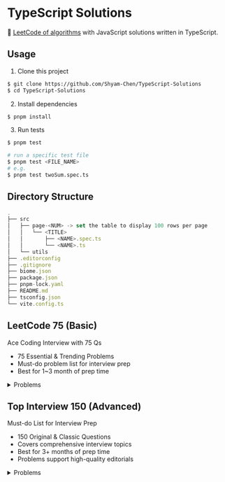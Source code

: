 # TypeScript Solutions

🐳 [LeetCode of algorithms](https://leetcode.com/problemset/algorithms/) with JavaScript solutions written in TypeScript.

## Usage

1. Clone this project

```sh
$ git clone https://github.com/Shyam-Chen/TypeScript-Solutions
$ cd TypeScript-Solutions
```

2. Install dependencies

```sh
$ pnpm install
```

3. Run tests

```sh
$ pnpm test

# run a specific test file
$ pnpm test <FILE_NAME>
# e.g.
$ pnpm test twoSum.spec.ts
```

## Directory Structure

```ts
.
├── src
│   ├── page-<NUM> -> set the table to display 100 rows per page
│   │   └── <TITLE>
│   │       ├── <NAME>.spec.ts
│   │       └── <NAME>.ts
│   └── utils
├── .editorconfig
├── .gitignore
├── biome.json
├── package.json
├── pnpm-lock.yaml
├── README.md
├── tsconfig.json
└── vite.config.ts
```

## LeetCode 75 (Basic)

Ace Coding Interview with 75 Qs

- 75 Essential & Trending Problems
- Must-do problem list for interview prep
- Best for 1~3 month of prep time

<details>
  <summary>Problems</summary>

| Array / String                           |                  |      |
| ---------------------------------------- | ---------------- | ---- |
| 1768. Merge Strings Alternately          | [Solution][1768] | Easy |
| 1071. Greatest Common Divisor of Strings | [Solution][1071] | Easy |

<!-- Array / String -->

[1768]: ./src/page-17/1768.%20Merge%20Strings%20Alternately/merge-alternately.ts
[1071]: ./src/page-11/1071.%20Greatest%20Common%20Divisor%20of%20Strings/gcdOfStrings.ts

</details>

## Top Interview 150 (Advanced)

Must-do List for Interview Prep

- 150 Original & Classic Questions
- Covers comprehensive interview topics
- Best for 3+ months of prep time
- Problems support high-quality editorials

<details>
  <summary>Problems</summary>

| Array / String         |                |      |
| ---------------------- | -------------- | ---- |
| 88. Merge Sorted Array | [Solution][88] | Easy |

<!-- Array / String -->

[88]: ./src/page-1//88.%20Merge%20Sorted%20Array/merge.ts

</details>
